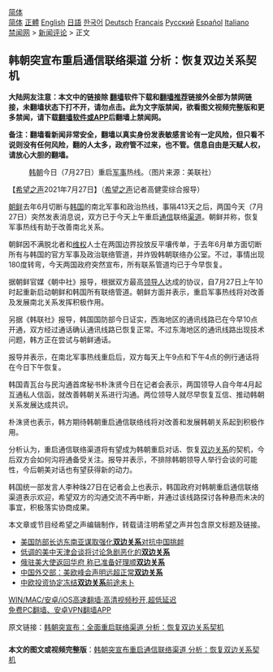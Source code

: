  <!-- 面包屑导航 --> <div class="breadcrumb"><!-- GTranslate: https://gtranslate.io/ -->  <div class="switcher notranslate">  <div class="selected">  <a href="#" onclick="return false;"> 简体</a>  </div>  <div class="option">  <a href="https://www.bannedbook.org" onclick="doGTranslate('zh-CN|zh-CN');jQuery('div.switcher div.selected a').html(jQuery(this).html());return false;" title="简体中文" class="nturl selected"> 简体</a>  <a href="https://www.bannedbook.org/zh-tw/" onclick="doGTranslate('zh-CN|zh-TW');jQuery('div.switcher div.selected a').html(jQuery(this).html());return false;" title="繁體中文" class="nturl"> 正體</a>  <a href="https://www.bannedbook.org/en/" onclick="doGTranslate('zh-CN|en');jQuery('div.switcher div.selected a').html(jQuery(this).html());return false;" title="English" class="nturl"> English</a>  <a href="https://www.bannedbook.org/ja/" onclick="doGTranslate('zh-CN|ja');jQuery('div.switcher div.selected a').html(jQuery(this).html());return false;" title="日本語" class="nturl"> 日語</a>  <a href="https://www.bannedbook.org/ko/" onclick="doGTranslate('zh-CN|ko');jQuery('div.switcher div.selected a').html(jQuery(this).html());return false;" title="한국어" class="nturl"> 한국어</a>  <a href="https://www.bannedbook.org/de/" onclick="doGTranslate('zh-CN|de');jQuery('div.switcher div.selected a').html(jQuery(this).html());return false;" title="Deutsch" class="nturl"> Deutsch</a>  <a href="https://www.bannedbook.org/fr/" onclick="doGTranslate('zh-CN|fr');jQuery('div.switcher div.selected a').html(jQuery(this).html());return false;" title="Français" class="nturl"> Français</a>  <a href="https://www.bannedbook.org/ru/" onclick="doGTranslate('zh-CN|ru');jQuery('div.switcher div.selected a').html(jQuery(this).html());return false;" title="Русский" class="nturl"> Русский</a>  <a href="https://www.bannedbook.org/es/" onclick="doGTranslate('zh-CN|es');jQuery('div.switcher div.selected a').html(jQuery(this).html());return false;" title="Español" class="nturl"> Español</a>  <a href="https://www.bannedbook.org/it/" onclick="doGTranslate('zh-CN|it');jQuery('div.switcher div.selected a').html(jQuery(this).html());return false;" title="Italiano" class="nturl"> Italiano</a>  </div>  </div>      <div class='breadcrumb-sub'><!-- Breadcrumb NavXT 6.3.0 --> <a href="https://www.bannedbook.org/" class="home">禁闻网</a> &gt; <a href="https://www.bannedbook.org/bnews/comments/" class="category">新闻评论</a> &gt; 正文</div></div><h2>韩朝突宣布重启通信联络渠道 分析：恢复双边关系契机</h2> <p class="notice"><b>大陆网友注意：本文中的链接除 <a href="https://github.com/bannedbook/fanqiang" >翻墙</a>软件下载和<a href="https://github.com/killgcd/justmysocks/blob/master/README.md">翻墙推荐</a>链接外全部为禁网链接，未翻墙状态下打不开，请勿点击。此为文字版禁闻，欲看图文视频完整版和更多禁闻，请下载<a href="https://github.com/bannedbook/fanqiang">翻墙软件或APP</a>后翻墙上禁闻网。</p><p>备注：翻墙看新闻非常安全，翻墙以真实身份发表敏感言论有一定风险，但只看不说则没有任何风险，翻的人太多，政府管不过来，也不管。信息自由是天赋人权，请放心大胆的翻墙。</b></p>  <div class="entry"> <figure><figcaption><a href="https://www.bannedbook.org/bnews/tag/%E9%9F%A9%E6%9C%9D/" class="st_tag internal_tag" rel="tag" title="标签 韩朝 下的日志">韩朝</a>今日（7月27日）重启<a href="https://www.bannedbook.org/bnews/tag/%E5%86%9B%E4%BA%8B/" class="st_tag internal_tag" rel="tag" title="标签 军事 下的日志">军事</a>热线。（图片来源：美联社）</figcaption></figure> <p>【<span class='wp_keywordlink_affiliate'><a href="https://www.soundofhope.org" title="希望之声" target="_blank">希望之声</a></span>2021年7月27日】（<a href="https://www.bannedbook.org/bnews/tag/%e5%b8%8c%e6%9c%9b%e4%b9%8b%e5%a3%b0/" class="st_tag internal_tag" rel="tag" title="标签 希望之声 下的日志">希望之声</a>记者高健雯综合报导）</p> <p><a href="https://www.bannedbook.org/bnews/tag/%e6%9c%9d%e9%b2%9c/" class="st_tag internal_tag" rel="tag" title="标签 朝鲜 下的日志">朝鲜</a>去年6月切断与<a href="https://www.bannedbook.org/bnews/tag/%e9%9f%a9%e5%9b%bd/" class="st_tag internal_tag" rel="tag" title="标签 韩国 下的日志">韩国</a>的南北军事和政治热线，事隔413天之后，两国今天（7月27日）突然发表消息说，双方已于今天上午重启<a href="https://www.bannedbook.org/bnews/tag/%E9%80%9A%E4%BF%A1/" class="st_tag internal_tag" rel="tag" title="标签 通信 下的日志">通信</a>联络<a href="https://www.bannedbook.org/bnews/tag/%E6%B8%A0%E9%81%93/" class="st_tag internal_tag" rel="tag" title="标签 渠道 下的日志">渠道</a>。朝鲜并称，恢复军事热线有助于改善南北关系。</p> <p>朝鲜因不满脱北者和<span class='wp_keywordlink_affiliate'><a href="https://www.bannedbook.org/bnews/weiquan/" title="维权" target="_blank">维权</a></span>人士在两国边界投放反平壤传单，于去年6月单方面切断所有与韩国的官方军事及政治联络管道，并炸毁韩朝联络办公室。不过，事情出现180度转弯，今天两国政府突然宣布，所有联系管道均已于今早恢复。</p>  <p>据朝鲜官媒《朝中社》报导，根据双方最高<a href="https://www.bannedbook.org/bnews/tag/%E9%A2%86%E5%AF%BC%E4%BA%BA/" class="st_tag internal_tag" rel="tag" title="标签 领导人 下的日志">领导人</a>达成的协议，自7月27日上午10时起重新启动朝鲜和韩国所有联络管道。朝鲜方面并表示，重启军事热线将对改善及发展南北关系发挥积极作用。</p> <p>另据《韩联社》报导，韩国国防部今日证实，西海地区的通讯线路已在今早10点开通，双方经过通话确认通讯线路已恢复正常。不过东海地区的通讯线路出现技术问题，韩方正在尝试与朝鲜通话。</p> <p>报导并表示，在南北军事热线重启后，双方每天上午9点和下午4点的例行通话将在今日下午恢复。</p>  <p>韩国青瓦台与民沟通首席秘书朴洙贤今日在记者会表示，两国领导人自今年4月起互通私人信函，就改善韩朝关系进行沟通。两位领导人就尽早恢复互信、推动韩朝关系发展达成共识。</p> <p>朴洙贤也表示，韩方期待韩朝重启通信联络线将对改善和发展韩朝关系起到积极作用。</p> <p>分析认为，重启通信联络渠道将有望成为韩朝重启对话、恢复<a href="https://www.bannedbook.org/bnews/tag/%E5%8F%8C%E8%BE%B9%E5%85%B3%E7%B3%BB/" class="st_tag internal_tag" rel="tag" title="标签 双边关系 下的日志">双边关系</a>的契机，今后双方会如何沟将通备受关注。报导并表示，不排除韩朝领导人举行会谈的可能性，今后朝美对话也有望获得新的动力。</p>  <p>韩国统一部发言人李种珠27日在记者会上也表示，韩国政府对韩朝重启通信联络渠道表示欢迎，希望双方的沟通交流不再中断，并通过该线路探讨各种悬而未决的事宜，积极落实协商成果。</p> <p>本文章或节目经希望之声编辑制作，转载请注明希望之声并包含原文标题及链接。 </p> <ul class='op-related-articles' title='相关阅读'> <li><a href='https://www.bannedbook.org/bnews/headline/20210727/1594678.html' target='_blank'>美国防部长访东南亚谋取强化<b>双边关系</b>对抗中国挑衅</a></li> <li><a href='https://www.bannedbook.org/bnews/headline/20210724/1593017.html' target='_blank'>低调的美中天津会谈将讨论急剧恶化的<b>双边关系</b></a></li> <li><a href='https://www.bannedbook.org/bnews/comments/20210621/1570899.html' target='_blank'>俄驻美大使返回华府 称已准备好理顺<b>双边关系</b></a></li> <li><a href='https://www.bannedbook.org/bnews/baitai/20210616/1568029.html' target='_blank'>中国外交部：美欧峰会声明远超正常<b>双边关系</b></a></li> <li><a href='https://www.bannedbook.org/bnews/baitai/20210521/1551310.html' target='_blank'>中欧投资协定冻结<b>双边关系</b>前途未卜</a></li> </ul> <p class="texttj"> <a href="https://github.com/bannedbook/fanqiang/wiki/V2ray%E6%9C%BA%E5%9C%BA" target="_blank">WIN/MAC/安卓/iOS高速翻墙:高清视频秒开,超低延迟</a><br/> <a href="https://github.com/bannedbook/fanqiang/wiki/%E7%A6%81%E9%97%BB%E7%BD%91%E5%AE%89%E5%8D%93%E7%BF%BB%E5%A2%99%E6%96%B0%E9%97%BBAPP" target="_blank">免费PC翻墙、安卓VPN翻墙APP</a></p> <p>原文链接：<a class="src_link"  href="https://www.soundofhope.org/post/529604" target="_blank">韩朝突宣布：全面重启联络渠道 分析：恢复双边关系契机</a></p><a name='sharetosocial'></a>  <div style="margin-bottom:5px;padding-bottom:5px;clear:both"> <div id="archive-pix-1" class="banner-ads"> <!-- AuctionX Display platform tag START --> <div id="26318x728x90x621x_ADSLOT2" clicktrack="%%CLICK_URL_ESC%%"></div> <!-- AuctionX Display platform tag END --> </div> <div id="archive-pix-2" class="banner-ads"> <!-- AuctionX Display platform tag START --> <div id="26315x300x250x621x_ADSLOT2" clicktrack="%%CLICK_URL_ESC%%"></div> <!-- AuctionX Display platform tag END --> </div> </div>  <div id="archive-pix-1" class="banner-ads"> <!-- AuctionX Display platform tag START --> <div id="26318x728x90x621x_ADSLOT3" clicktrack="%%CLICK_URL_ESC%%"></div> <!-- AuctionX Display platform tag END --> </div> <div><b>本文的图文或视频完整版</b>：<a href='https://www.bannedbook.org/bnews/comments/20210727/1595118.html'>韩朝突宣布重启通信联络渠道 分析：恢复双边关系契机</a></div>  </div><!--END ENTRY--> 